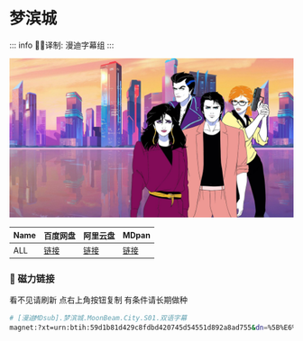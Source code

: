 # 梦滨城

::: info
✍🏻译制: 漫迪字幕组
:::

![WechatIMG3975.jpeg](WechatIMG3975.jpeg)

| Name | 百度网盘 | 阿里云盘 | MDpan |
| --- | --- | --- | --- |
| ALL |[链接](https://pan.baidu.com/s/16l9mJGMJMeWtavfqkciRmQ?pwd=xctk) |[链接](https://www.alipan.com/s/QTJUhZz7ziG) |[链接](https://mdpan.tk/%E6%A2%A6%E6%BB%A8%E5%9F%8E) |

### 🧲 磁力链接

看不见请刷新 点右上角按钮复制 有条件请长期做种

```bash
# [漫迪MDsub].梦滨城.MoonBeam.City.S01.双语字幕
magnet:?xt=urn:btih:59d1b81d429c8fdbd420745d54551d892a8ad755&dn=%5B%E6%BC%AB%E8%BF%AAMDsub%5D.%E6%A2%A6%E6%BB%A8%E5%9F%8E.MoonBeam.City.S01.%E5%8F%8C%E8%AF%AD%E5%AD%97%E5%B9%95&tr=udp://tracker.opentrackr.org:1337/announce&tr=udp://opentracker.i2p.rocks:6969/announce&tr=udp://open.demonii.com:1337/announce&tr=udp://tracker.openbittorrent.com:6969/announce&tr=http://tracker.openbittorrent.com:80/announce&tr=udp://open.stealth.si:80/announce&tr=udp://tracker.torrent.eu.org:451/announce&tr=udp://exodus.desync.com:6969/announce&tr=udp://explodie.org:6969/announce&tr=udp://uploads.gamecoast.net:6969/announce&tr=udp://tracker1.bt.moack.co.kr:80/announce&tr=udp://tracker.tiny-vps.com:6969/announce&tr=udp://tracker.therarbg.com:6969/announce&tr=udp://tracker.theoks.net:6969/announce&tr=udp://tracker.moeking.me:6969/announce&tr=udp://tracker.dump.cl:6969/announce&tr=udp://tracker.bittor.pw:1337/announce&tr=udp://tracker.4.babico.name.tr:3131/announce&tr=udp://thouvenin.cloud:6969/announce&tr=udp://sanincode.com:6969/announce
```
